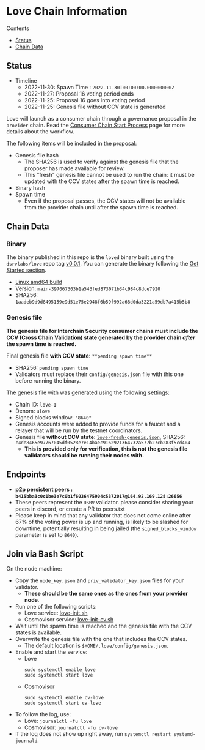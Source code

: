 # Love Chain Information

Contents

* [Status](#status)
* [Chain Data](#chain-data)

## Status

* Timeline
  * 2022-11-30: Spawn Time : `2022-11-30T00:00:00.000000000Z`
  * 2022-11-27: Proposal 16 voting period ends
  * 2022-11-25: Proposal 16 goes into voting period
  * 2022-11-25: Genesis file without CCV state is generated

Love will launch as a consumer chain through a governance proposal in the `provider` chain. Read the [Consumer Chain Start Process](/docs/Consumer-Chain-Start-Process.md) page for more details about the workflow.

The following items will be included in the proposal:
* Genesis file hash
  * The SHA256 is used to verify against the genesis file that the proposer has made available for review.
  * This "fresh" genesis file cannot be used to run the chain: it must be updated with the CCV states after the spawn time is reached.
* Binary hash
* Spawn time
  * Even if the proposal passes, the CCV states will not be available from the provider chain until after the spawn time is reached.

## Chain Data

### Binary

The binary published in this repo is the `loved` binary built using the `dsrvlabs/love` repo tag [v0.0.1](https://github.com/dsrvlabs/love/releases/tag/v0.0.1). You can generate the binary following the [Get Started section](https://github.com/dsrvlabs/love/tree/v0.0.1#get-started).

  * [Linux amd64 build](loved)
  * Version: `main-397067303b1a543fed873071b34c984c8dce7920`
  * SHA256: `1aadeb9d9d8495159e9d51e75e2948f6b59f992a68d0da3221a59db7a415b5b8`

### Genesis file

**The genesis file for Interchain Security consumer chains must include the CCV (Cross Chain Validation) state generated by the provider chain _after_ the spawn time is reached.**

Final genesis file **with CCV state**: `**pending spawn time**`
- SHA256: `pending spawn time`
- Validators must replace their `config/genesis.json` file with this one before running the binary.

The genesis file with was generated using the following settings:

* Chain ID: `love-1`
* Denom: `ulove`
* Signed blocks window: `"8640"`
* Genesis accounts were added to provide funds for a faucet and a relayer that will be run by the testnet coordinators.
* Genesis file **without CCV state**: [`love-fresh-genesis.json`](love-fresh-genesis.json), SHA256: `c4de8465e97767045df0528e7e14baec9162921364732a577b27cb283f5cd404`
  * **This is provided only for verification, this is not the genesis file validators should be running their nodes with.**

## Endpoints

* **p2p persistent peers : `b415bba3c0c1be3e7c0b1f6036475904c5372017@164.92.169.128:26656`**
* These peers represent the `DSRV` validator. please consider sharing your peers in discord, or create a PR to peers.txt
* Please keep in mind that any validator that does not come online after 67% of the voting power is up and running, is likely to be slashed for downtime, potentially resulting in being jailed (the `signed_blocks_window` parameter is set to `8640`).

## Join via Bash Script

On the node machine:
- Copy the `node_key.json` and `priv_validator_key.json` files for your validator.
  - **These should be the same ones as the ones from your provider node**.
- Run one of the following scripts:
  - Love service: [love-init.sh](love-init.sh)
  - Cosmovisor service: [love-init-cv.sh](love-init-cv.sh)
- Wait until the spawn time is reached and the genesis file with the CCV states is available.
- Overwrite the genesis file with the one that includes the CCV states.
  - The default location is `$HOME/.love/config/genesis.json`.
- Enable and start the service:
  - Love
    ```
    sudo systemctl enable love
    sudo systemctl start love
    ```
  - Cosmovisor
    ```
    sudo systemctl enable cv-love
    sudo systemctl start cv-love
    ```
- To follow the log, use:
  - Love: `journalctl -fu love`
  - Cosmovisor: `journalctl -fu cv-love`
- If the log does not show up right away, run `systemctl restart systemd-journald`.
